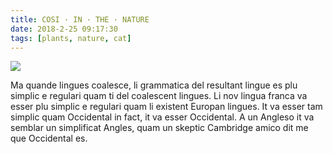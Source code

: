 ```yaml
---
title: COSI · IN · THE · NATURE
date: 2018-2-25 09:17:30
tags: [plants, nature, cat]
---
```


![](/images/2.jpeg)
<p>Ma quande lingues coalesce, li grammatica del resultant lingue es plu simplic e regulari quam ti del coalescent lingues. Li nov lingua franca va esser plu simplic e regulari quam li existent Europan lingues. It va esser tam simplic quam Occidental in fact, it va esser Occidental. A un Angleso it va semblar un simplificat Angles, quam un skeptic Cambridge amico dit me que Occidental es. 
</p>